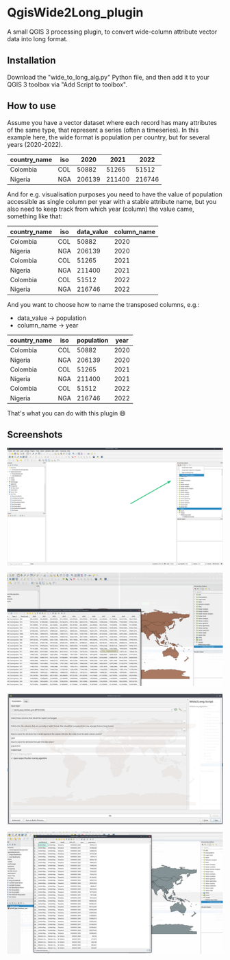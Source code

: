# QgisWide2Long_plugin

A small QGIS 3 processing plugin, to convert wide-column attribute vector data into long format.

## Installation

Download the "wide_to_long_alg.py" Python file, and then add it to your QGIS 3 toolbox via "Add Script to toolbox".

## How to use

Assume you have a vector dataset where each record has many attributes of the same type, that represent a series (often a timeseries).
In this example here, the wide format is population per country, but for several years (2020-2022).

| country_name | iso | 2020   | 2021   | 2022   |
|--------------|-----|--------|--------|--------|
| Colombia     | COL | 50882  | 51265  | 51512  | 
| Nigeria      | NGA | 206139 | 211400 | 216746 | 

And for e.g. visualisation purposes you need to have the value of population accessible as single column per year with a stable attribute name, but you also need to keep track from which year (column) the value came, something like that:

| country_name | iso | data_value | column_name |
|--------------|-----|------------|-------------|
| Colombia     | COL | 50882      | 2020        |
| Nigeria      | NGA | 206139     | 2020        |
| Colombia     | COL | 51265      | 2021        |
| Nigeria      | NGA | 211400     | 2021        |
| Colombia     | COL | 51512      | 2022        |
| Nigeria      | NGA | 216746     | 2022        |

And you want to choose how to name the transposed columns, e.g.:

- data_value -> population
- column_name -> year


| country_name | iso | population | year        |
|--------------|-----|------------|-------------|
| Colombia     | COL | 50882      | 2020        |
| Nigeria      | NGA | 206139     | 2020        |
| Colombia     | COL | 51265      | 2021        |
| Nigeria      | NGA | 211400     | 2021        |
| Colombia     | COL | 51512      | 2022        |
| Nigeria      | NGA | 216746     | 2022        |

That's what you can do with this plugin :smile:

## Screenshots

![](screenshot_install.png)

![](screenshot_widecols.png)

![](screenshot_dialog.png)

![](screenshot_result_long_format.png)
